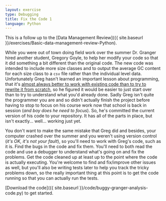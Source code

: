 ```yaml
---
layout: exercise
type: Debugging
title: Fix the Code 1
language: Python
---
```


This is a follow up to the [Data Management Review]({{ site.baseurl }}/exercises/Basic-data-management-review-Python).

While you were out of town doing field work over the summer Dr. Granger hired
another student, Gregory Goyle, to help her modify your code so that it did
something a bit different than the original code. The new code was intended to
include more size classes and to output the average GC content for each size
class to a `csv` file rather than the individual level data. Unfortunately Greg
hasn't learned an important lesson about programming, that it's
[almost always better to work with existing code than to try to rewrite it from scratch](http://www.joelonsoftware.com/articles/fog0000000069.html),
so he figured it would be easier to just start over than to try to understand
what you'd already done. Sadly Greg isn't quite the programmer you are and so
didn't actually finish the project before having to stop to focus on his course
work now that school is back in session (*and boy does he need to focus*). So,
he's committed the current version of his code to your repository. It has all of
the parts in place, but isn't exactly... well... working just yet.

You don't want to make the same mistake that Greg did and besides, your computer
crashed over the summer and you weren't using version control (*it's OK, it's 
not your fault*), so you'll need to work with Greg's code, such as it is.  Find 
the bugs in the code and fix them. You'll need to both read the code and use a 
debugger to understand what's going on and fix the problems. Get the code 
cleaned up at least up to the point where the code is actually executing. You're 
welcome to find and fix/improve other issues as well, but you'll also be writing 
tests later to help you track the tricky problems down, so the really important 
thing at this point is to get the code running so that you can actually run the 
tests.

[Download the code]({{ site.baseurl }}/code/buggy-granger-analysis-code.py) to get started.
